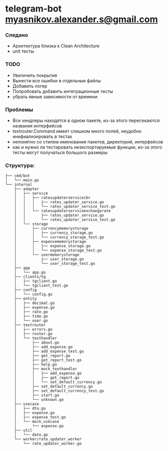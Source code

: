 # telegram-bot myasnikov.alexander.s@gmail.com

### Следано
* Архитектура близка к Clean Architecture
* unit тесты

### TODO
* Увеличить покрытие
* Вынести все ошибки в отдельные файлы
* Добавить логер
* Попробовать добавить интеграционные тесты
* убрать явные зависимости от времени

### Проблемы
* Все хендлеры находятся в одном пакете, из-за этого пересекаются названия интерфейсов
* textrouter.Command имеет слишком много полей, неудобно инифиализировать в тестах
* непонятно со стилем именования пакетов, директорий, интерфейсов
* как и нужно ли тестировать неэкспортируемые функции, из-за этого тесты могут получаться большого размеры

### Структура:

```
├── cmd/bot
│   └── main.go
└── internal
    ├── adapter
    │   ├── service
    │   │   ├── ratesupdaterservicecbr
    │   │   │   ├── rates_updater_service.go
    │   │   │   └── rates_updater_service_test.go
    │   │   └── ratesupdaterserviceexchangerate
    │   │       ├── rates_updater_service.go
    │   │       └── rates_updater_service_test.go
    │   └── storage
    │       ├── currencymemorystorage
    │       │   ├── currency_storage.go
    │       │   └── currency_storage_test.go
    │       ├── expensememorystorage
    │       │   ├── expense_storage.go
    │       │   └── expense_storage_test.go
    │       └── usermemorystorage
    │           ├── user_storage.go
    │           └── user_storage_test.go
    ├── app
    │   └── app.go
    ├── clients/tg
    │   ├── tgclient.go
    │   └── tgclient_test.go
    ├── config
    │   └── config.go
    ├── entity
    │   ├── decimal.go
    │   ├── expense.go
    │   ├── rate.go
    │   ├── time.go
    │   └── user.go
    ├── textrouter
    │   ├── errors.go
    │   ├── router.go
    │   └── texthandler
    │       ├── about.go
    │       ├── add_expense.go
    │       ├── add_expense_test.go
    │       ├── get_report.go
    │       ├── get_report_test.go
    │       ├── help.go
    │       ├── mock_texthandler
    │       │   ├── add_expense.go
    │       │   ├── get_report.go
    │       │   └── set_default_currency.go
    │       ├── set_default_currency.go
    │       ├── set_default_currency_test.go
    │       ├── start.go
    │       └── unknown.go
    ├── usecase
    │   ├── dto.go
    │   ├── expense.go
    │   ├── expense_test.go
    │   └── mock_usecase
    │       └── expense.go
    ├── util
    │   └── date.go
    └── worker/rate_updater_worker
        └── rate_updater_worker.go
```
